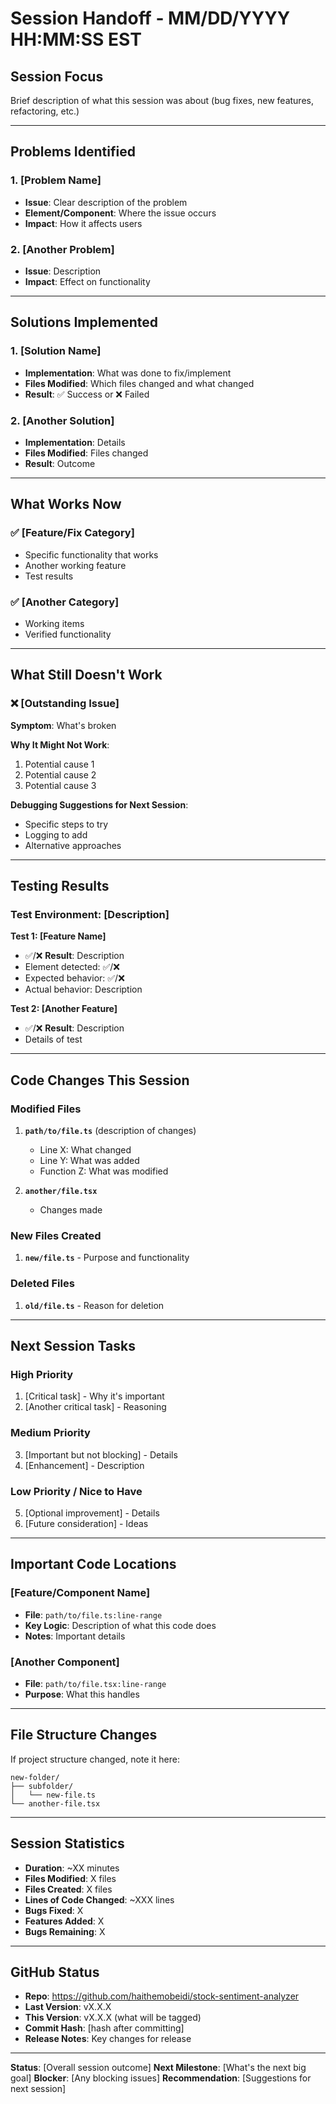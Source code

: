 # Session Handoff - MM/DD/YYYY HH:MM:SS EST

## Session Focus
Brief description of what this session was about (bug fixes, new features, refactoring, etc.)

---

## Problems Identified

### 1. [Problem Name]
- **Issue**: Clear description of the problem
- **Element/Component**: Where the issue occurs
- **Impact**: How it affects users

### 2. [Another Problem]
- **Issue**: Description
- **Impact**: Effect on functionality

---

## Solutions Implemented

### 1. [Solution Name]
- **Implementation**: What was done to fix/implement
- **Files Modified**: Which files changed and what changed
- **Result**: ✅ Success or ❌ Failed

### 2. [Another Solution]
- **Implementation**: Details
- **Files Modified**: Files changed
- **Result**: Outcome

---

## What Works Now

### ✅ [Feature/Fix Category]
- Specific functionality that works
- Another working feature
- Test results

### ✅ [Another Category]
- Working items
- Verified functionality

---

## What Still Doesn't Work

### ❌ [Outstanding Issue]
**Symptom**: What's broken

**Why It Might Not Work**:
1. Potential cause 1
2. Potential cause 2
3. Potential cause 3

**Debugging Suggestions for Next Session**:
- Specific steps to try
- Logging to add
- Alternative approaches

---

## Testing Results

### Test Environment: [Description]

**Test 1: [Feature Name]**
- ✅/❌ **Result**: Description
- Element detected: ✅/❌
- Expected behavior: ✅/❌
- Actual behavior: Description

**Test 2: [Another Feature]**
- ✅/❌ **Result**: Description
- Details of test

---

## Code Changes This Session

### Modified Files
1. **`path/to/file.ts`** (description of changes)
   - Line X: What changed
   - Line Y: What was added
   - Function Z: What was modified

2. **`another/file.tsx`**
   - Changes made

### New Files Created
1. **`new/file.ts`** - Purpose and functionality

### Deleted Files
1. **`old/file.ts`** - Reason for deletion

---

## Next Session Tasks

### High Priority
1. [Critical task] - Why it's important
2. [Another critical task] - Reasoning

### Medium Priority
3. [Important but not blocking] - Details
4. [Enhancement] - Description

### Low Priority / Nice to Have
5. [Optional improvement] - Details
6. [Future consideration] - Ideas

---

## Important Code Locations

### [Feature/Component Name]
- **File**: `path/to/file.ts:line-range`
- **Key Logic**: Description of what this code does
- **Notes**: Important details

### [Another Component]
- **File**: `path/to/file.tsx:line-range`
- **Purpose**: What this handles

---

## File Structure Changes

If project structure changed, note it here:
```
new-folder/
├── subfolder/
│   └── new-file.ts
└── another-file.tsx
```

---

## Session Statistics
- **Duration**: ~XX minutes
- **Files Modified**: X files
- **Files Created**: X files
- **Lines of Code Changed**: ~XXX lines
- **Bugs Fixed**: X
- **Features Added**: X
- **Bugs Remaining**: X

---

## GitHub Status
- **Repo**: https://github.com/haithemobeidi/stock-sentiment-analyzer
- **Last Version**: vX.X.X
- **This Version**: vX.X.X (what will be tagged)
- **Commit Hash**: [hash after committing]
- **Release Notes**: Key changes for release

---

**Status**: [Overall session outcome]
**Next Milestone**: [What's the next big goal]
**Blocker**: [Any blocking issues]
**Recommendation**: [Suggestions for next session]
